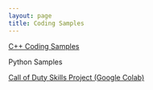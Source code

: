 ```yaml
---
layout: page
title: Coding Samples
---
```

[C++ Coding Samples](https://github.com/shivanikharva/C-Plus-Plus-Code)

Python Samples

[Call of Duty Skills Project (Google Colab)](https://colab.research.google.com/drive/1Wc2q_D-s0L3Xm7TEeR0IRsGRWsvcnyK3?usp=sharing)
